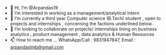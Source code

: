 - 👋 Hi, I’m @Arpandas19
- 👀 I’m interested in working as a management/analytical intern
- 🌱 I’m currently a third year Computer science (B.Tech) student , open to projects and internships , concerning the factions underlined below.
- 💞️ I’m looking to collaborate on projects/ internships lining on business analytics , product management , data analytics & Human Resources
- 📫 How to reach me ... WhatsApp/Call : 9831947847, Email : arpandaslmb@gmail.com

<!---
Arpandas19/Arpandas19 is a ✨ special ✨ repository because its `README.md` (this file) appears on your GitHub profile.
You can click the Preview link to take a look at your changes.
--->
